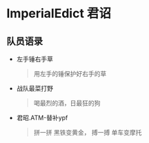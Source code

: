 # ImperialEdict 君诏


## 队员语录

- 左手锤右手草

  > 用左手的锤保护好右手的草

- 战队最菜打野

  > 喝最烈的酒，日最狂的狗
  
- 君昭.ATM-替补ypf

  > 拼一拼 黑铁变黄金， 搏一搏 单车变摩托

